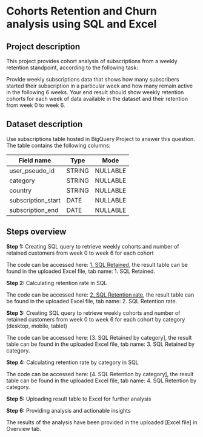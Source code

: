# Cohorts Retention and Churn analysis using SQL and Excel
## Project description
This project provides cohort analysis of subscriptions from a weekly retention standpoint, according to the following task:

Provide weekly subscriptions data that shows how many subscribers started their subscription in a particular week and how many remain active in the following 6 weeks. 
Your end result should show weekly retention cohorts for each week of data available in the dataset and their retention from week 0 to week 6.

## Dataset description
Use subscriptions table hosted in BigQuery Project to answer this question. The table contains the following columns:



| Field name  | Type | Mode |
| ------------- | ------------- |---------------|
| user_pseudo_id | STRING  | NULLABLE |
| category  | STRING | NULLABLE |
| country| STRING | NULLABLE |
| subscription_start| DATE | NULLABLE |
| subscription_end | DATE | NULLABLE |

		
## Steps overview
**Step 1:**  Creating SQL query to retrieve weekly cohorts and number of retained customers from week 0 to week 6 for each cohort 

The code can be accessed here: [1. SQL Retained](https://github.com/PatrycjaDanilczuk/Cohort-Renention-Churn-analysis-using-SQL-and-Excel/blob/main/1.%20SQL%20Retained), the result table can be found in the uploaded Excel file, tab name: 1. SQL Retained.

**Step 2:**  Calculating retention rate in SQL

The code can be accessed here: [2. SQL Retention rate](https://github.com/PatrycjaDanilczuk/Cohort-Renention-Churn-analysis-using-SQL-and-Excel/blob/main/2.%20SQL%20Retention%20rate), the result table can be found in the uploaded Excel file, tab name: 2. SQL Retention rate.

**Step 3:**  Creating SQL query to retrieve weekly cohorts and number of retained customers from week 0 to week 6 for each cohort by category (desktop, mobile, tablet)

The code can be accessed here: [3. SQL Retained by category], the result table can be found in the uploaded Excel file, tab name: 3. SQL Retained by category.

**Step 4:** Calculating retention rate by category in SQL

The code can be accessed here: [4. SQL Retention by category], the result table can be found in the uploaded Excel file, tab name: 4. SQL Retention by category.

**Step 5:** Uploading result table to Excel for further analysis

**Step 6:** Providing analysis and actionable insights

The results of the analysis have been provided in the uploaded [Excel file] in Overview tab.
